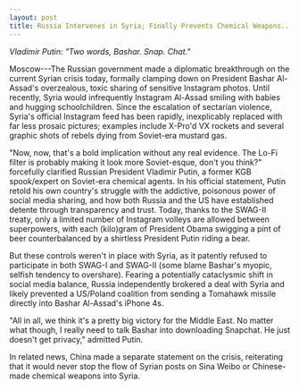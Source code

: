 ```yaml
---
layout: post
title: Russia Intervenes in Syria; Finally Prevents Chemical Weapons...from Appearing on Instagram
---
```


*Vladimir Putin: "Two words, Bashar. Snap. Chat."*

Moscow---The Russian government made a diplomatic breakthrough on the current Syrian crisis today, formally clamping down on President Bashar Al-Assad's overzealous, toxic sharing of sensitive Instagram photos. Until recently, Syria would infrequently Instagram Al-Assad smiling with babies and hugging schoolchildren. Since the escalation of sectarian violence, Syria's official Instagram feed has been rapidly, inexplicably replaced with far less prosaic pictures; examples include X-Pro'd VX rockets and several graphic shots of rebels dying from Soviet-era mustard gas.

"Now, now, that's a bold implication without any real evidence. The Lo-Fi filter is probably making it look more Soviet-esque, don't you think?" forcefully clarified Russian President Vladimir Putin, a former KGB spook/expert on Soviet-era chemical agents. In his official statement, Putin retold his own country's struggle with the addictive, poisonous power of social media sharing, and how both Russia and the US have established detente through transparency and trust. Today, thanks to the SWAG-II treaty, only a limited number of Instagram volleys are allowed between superpowers, with each (kilo)gram of President Obama swigging a pint of beer counterbalanced by a shirtless President Putin riding a bear.

But these controls weren't in place with Syria, as it patently refused to participate in both SWAG-I and SWAG-II (some blame Bashar's myopic, selfish tendency to overshare). Fearing a potentially cataclysmic shift in social media balance, Russia independently brokered a deal with Syria and likely prevented a US/Poland coalition from sending a Tomahawk missile directly into Bashar Al-Assad's iPhone 4s.

"All in all, we think it's a pretty big victory for the Middle East. No matter what though,  I really need to talk Bashar into downloading Snapchat. He just doesn't get privacy," admitted Putin.

In related news, China made a separate statement on the crisis, reiterating that it would never stop the flow of Syrian posts on Sina Weibo or Chinese-made chemical weapons into Syria.
